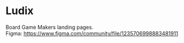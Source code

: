 # Ludix
Board Game Makers landing pages.<br>
Figma: https://www.figma.com/community/file/1235706998883481911
